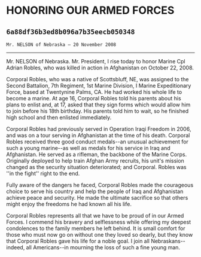# HONORING OUR ARMED FORCES
## `6a88df36b3ed8b096a7b35eecb050348`
`Mr. NELSON of Nebraska — 20 November 2008`

---


Mr. NELSON of Nebraska. Mr. President, I rise today to honor Marine 
Cpl Adrian Robles, who was killed in action in Afghanistan on October 
22, 2008.

Corporal Robles, who was a native of Scottsbluff, NE, was assigned to 
the Second Battalion, 7th Regiment, 1st Marine Division, I Marine 
Expeditionary Force, based at Twentynine Palms, CA. He had worked his 
whole life to become a marine. At age 16, Corporal Robles told his 
parents about his plans to enlist and, at 17, asked that they sign 
forms which would allow him to join before his 18th birthday. His 
parents told him to wait, so he finished high school and then enlisted 
immediately.

Corporal Robles had previously served in Operation Iraqi Freedom in 
2006, and was on a tour serving in Afghanistan at the time of his 
death. Corporal Robles received three good conduct medals--an unusual 
achievement for such a young marine--as well as medals for his service 
in Iraq and Afghanistan. He served as a rifleman, the backbone of the 
Marine Corps. Originally deployed to help train Afghan Army recruits, 
his unit's mission changed as the security situation deteriorated; and 
Corporal. Robles was ''in the fight'' right to the end.

Fully aware of the dangers he faced, Corporal Robles made the 
courageous choice to serve his country and help the people of Iraq and 
Afghanistan achieve peace and security. He made the ultimate sacrifice 
so that others might enjoy the freedoms he had known all his life.

Corporal Robles represents all that we have to be proud of in our 
Armed Forces. I commend his bravery and selflessness while offering my 
deepest condolences to the family members he left behind. It is small 
comfort for those who must now go on without one they loved so dearly, 
but they know that Corporal Robles gave his life for a noble goal. I 
join all Nebraskans--indeed, all Americans--in mourning the loss of 
such a fine young man.
